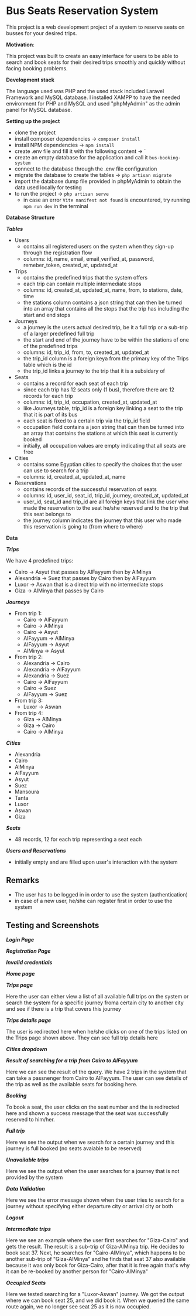 # Bus Seats Reservation System

This project is a web development project of a system to reserve seats on busses for your desired trips.

**Motivation**:

This project was built to create an easy interface for users to be able to search and book seats for their desired trips smoothly and quickly without facing booking problems.

**Development stack**

The language used was PHP and the used stack included Laravel Framework and MySQL database. I installed XAMPP to have the needed environment for PHP and MySQL and used "phpMyAdmin" as the admin panel for MySQL database.

**Setting up the project**

- clone the project
- install composer dependencies -> `composer install`
- install NPM dependencies -> `npm install`
- create .env file and fill it with the following content -> `
- create an empty database for the application and call it `bus-booking-system` 
- connect to the database through the .env file configuration
- migrate the database to create the tables -> `php artisan migrate`
- import the database dump file provided in phpMyAdmin to obtain the data used locally for testing
- to run the project -> `php artisan serve`
  - in case an error `Vite manifest not found` is encountered, try running `npm run dev` in the terminal 

**Database Structure**

***Tables***

- Users
  - contains all registered users on the system when they sign-up through the registration flow
  - columns: id, name, email, email_verified_at, password, remeber_token, created_at, updated_at
- Trips
  - contains the predefined trips that the system offers
  - each trip can contain multiple intermediate stops
  - columns: id, created_at, updated_at, name, from, to stations, date, time
  - the stations column contains a json string that can then be turned into an array that contains all the stops that the trip has including the start and end stops
- Journeys
  - a journey is the users actual desired trip, be it a full trip or a sub-trip of a larger predefined full trip
  - the start and end of the journey have to be within the stations of one of the predefined trips
  - columns: id, trip_id, from, to, created_at, updated_at
  - the trip_id column is a foreign keya from the primary key of the Trips table which is the id 
  - the trip_id links a journey to the trip that it is a subsidary of
- Seats
  - contains a record for each seat of each trip
  - since each trip has 12 seats only (1 bus), therefore there are 12 records for each trip
  - columns: id, trip_id, occupation, created_at, updated_at
  - like Journeys table, trip_id is a foreign key linking a seat to the trip that it is part of its bus
  - each seat is fixed to a certain trip via the trip_id field
  - occupation field contains a json string that can then be turned into an array that contains the stations at which this seat is currently booked
  - initially, all occupation values are empty indicating that all seats are free
- Cities
  - contains some Egyptian cities to specify the choices that the user can use to search for a trip
  - columns: id, created_at, updated_at, name
- Reservations
  - contains records of the successful reservation of seats
  - columns: id, user_id, seat_id, trip_id, journey, created_at, updated_at
  - user_id, seat_id and trip_id are all foreign keys that link the user who made the reservation to the seat he/she reserved and to the trip that this seat belongs to
  - the journey column indicates the journey that this user who made this reservation is going to (from where to where)

**Data**

***Trips***

We have 4 predefined trips:
- Cairo -> Asyut that passes by AlFayyum then by AlMinya
- Alexandria -> Suez that passes by Cairo then by AlFayyum
- Luxor -> Aswan that is a direct trip with no intermediate stops
- Giza -> AlMinya that passes by Cairo

***Journeys***

- From trip 1:
  - Cairo -> AlFayyum
  - Cairo -> AlMinya
  - Cairo -> Asyut
  - AlFayyum -> AlMinya
  - AlFayyum -> Asyut
  - AlMinya -> Asyut
- From trip 2:
  - Alexandria -> Cairo
  - Alexandria -> AlFayyum
  - Alexandria -> Suez
  - Cairo -> AlFayyum
  - Cairo -> Suez
  - AlFayyum -> Suez
- From trip 3: 
  - Luxor -> Aswan
- From trip 4:
  - Giza -> AlMinya
  - Giza -> Cairo
  - Cairo -> AlMinya 

***Cities***

- Alexandria
- Cairo
- AlMinya
- AlFayyum
- Asyut
- Suez
- Mansoura
- Tanta
- Luxor
- Aswan
- Giza

***Seats***

- 48 records, 12 for each trip representing a seat each

***Users and Reservations***

- initially empty and are filled upon user's interaction with the system

## Remarks

- The user has to be logged in in order to use the system (authentication)
- in case of a new user, he/she can register first in order to use the system

## Testing and Screenshots

***Login Page***

***Registration Page***

***Invalid credentials***

***Home page***

***Trips page***

Here the user can either view a list of all available full trips on the system or search the system for a specific journey froma certain city to another city and see if there is a trip that covers this journey

***Trips details page***

The user is redirected here when he/she clicks on one of the trips listed on the Trips page shown above. They can see full trip details here

***Cities dropdown***

***Result of searching for a trip from Cairo to AlFayyum***

Here we can see the result of the query. We have 2 trips in the system that can take a passnenger from Cairo to AlFayyum. The user can see details of the trip as well as the available seats for booking here.

***Booking***

To book a seat, the user clicks on the seat number and the is redirected here and shown a success message that the seat was successfully reserved to him/her.

***Full trip***

Here we see the output when we search for a certain journey and this journey is full booked (no seats avaiable to be reserved)

***Unavailable trips***

Here we see the output when the user searches for a journey that is not provided by the system

***Data Validation***

Here we see the error message shown when the user tries to search for a journey without specifying either departure city or arrival city or both

***Logout***

***Intermediate trips***

Here we see an example where the user first searches for "Giza-Cairo" and gets the result. The result is a sub-trip of Giza-AlMinya trip. He decides to book seat 37. Next, he searches for "Cairo-AlMinya", which happens to be another sub-trip of "Giza-AlMinya" and he finds that seat 37 also available because it was only book for Giza-Cairo, after that it is free again that's why it can be re-booked by another person for "Cairo-AlMinya"

***Occupied Seats***

Here we tested searching for a "Luxor-Aswan" journey. We got the output where we can book seat 25, and we did book it. When we queried the same route again, we no longer see seat 25 as it is now occupied.
